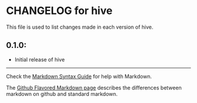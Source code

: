 # CHANGELOG for hive

This file is used to list changes made in each version of hive.

## 0.1.0:

* Initial release of hive

- - - 
Check the [Markdown Syntax Guide](http://daringfireball.net/projects/markdown/syntax) for help with Markdown.

The [Github Flavored Markdown page](http://github.github.com/github-flavored-markdown/) describes the differences between markdown on github and standard markdown.
